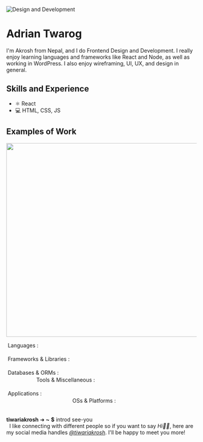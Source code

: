 ![Design and Development](https://media.licdn.com/dms/image/D5616AQHKj34L5AVG8Q/profile-displaybackgroundimage-shrink_350_1400/0/1671544389211?e=1698278400&v=beta&t=1AKZjP-QBh_mQ4ysnIYxAeVEK50psIQZzTDTXQa8VPY)

# Adrian Twarog
I'm Akrosh from Nepal, and I do Frontend Design and Development. I really enjoy learning languages and frameworks like React and Node, as well as working in WordPress. I also enjoy wireframing, UI, UX, and design in general. 

## Skills and Experience
* ⚛ React
* 💻 HTML, CSS, JS

## Examples of Work
<img src="https://tiwariakrosh.github.io/akroshtiwari_portfolio/static/media/cakehops.2bc7707383b969317a93.webp" width="512" >

&nbsp;Languages : \
&nbsp;<a href="https://html.spec.whatwg.org/multipage/" title="HTML5"><img loading="lazy" height="16" src="https://cdn.simpleicons.org/Html5/e34f26"></a>&nbsp;
<a href="https://www.w3.org/TR/CSS/#css" title="CSS3"><img loading="lazy" height="16" src="https://cdn.simpleicons.org/Css3/1572b6"></a>&nbsp;
<a href="http://www.ecma-international.org/publications-and-standards/standards/ecma-262/" title="JavaScript"><img loading="lazy" height="16" src="https://cdn.simpleicons.org/JavaScript/f7df1e"></a>&nbsp;
<a href="https://sass-lang.com/" title="Sass"><img loading="lazy" height="16" src="https://cdn.simpleicons.org/Sass/CC6699"></a>&nbsp;
<a href="https://www.open-std.org/jtc1/sc22/wg14/" title="C Lang"><img loading="lazy" height="16" src="https://cdn.simpleicons.org/C/a8b9cc"></a>&nbsp;
<a href="https://www.typescriptlang.org/" title="TypeScript"><img loading="lazy" height="16" src="https://cdn.simpleicons.org/Typescript/3178c6"></a>&nbsp; \
&nbsp;Frameworks & Libraries : \
&nbsp;<a href="https://getbootstrap.com/" title="Bootstrap CSS"><img loading="lazy" height="16" src="https://cdn.simpleicons.org/Bootstrap/7952b3"></a>&nbsp;
<a href="https://tailwindcss.com/" title="Tailwind CSS"><img loading="lazy" height="16" src="https://cdn.simpleicons.org/TailwindCss/06b6d4"></a>&nbsp;
<a href="https://jquery.com/" title="jQuery"><img loading="lazy" height="16" src="https://cdn.simpleicons.org/jQuery/0769ad"></a>&nbsp;
<a href="https://reactjs.org/" title="React JS"><img loading="lazy" height="16" src="https://cdn.simpleicons.org/React/61dafb"></a>&nbsp;
<a href="https://mui.com/" title="MUI"><img loading="lazy" height="16" src="https://cdn.simpleicons.org/React/007fff"></a>&nbsp;
<a href="https://svelte.dev/" title="Svelte JS - Learning"><img loading="lazy" height="16" src="https://cdn.simpleicons.org/Svelte/ff3e0060"></a>&nbsp;
<a href="https://jestjs.io/" title="Jest JS - Learning"><img loading="lazy" height="16" src="https://cdn.simpleicons.org/Jest/c2132550"></a>&nbsp;\
&nbsp;Databases & ORMs : \
&nbsp;<a href="https://www.mysql.com/" title="MySQL"><img loading="lazy" height="16" src="https://cdn.simpleicons.org/MySQL/f29111"></a>&nbsp;
<a href="https://www.sqlite.org/" title="SQLite"><img loading="lazy" height="16" src="https://cdn.simpleicons.org/SQLite/003b57"></a>&nbsp;
<a href="https://www.mongodb.com/" title="MongoDB - Learning"><img loading="lazy" height="16" src="https://cdn.simpleicons.org/MongoDB/47a24850"></a>&nbsp;
&nbsp;Tools & Miscellaneous : \
&nbsp;<a href="https://www.gnu.org/software/bash/" title="GNU Bash"><img loading="lazy" height="16" src="https://cdn.simpleicons.org/GNUBash/4eaa25"></a>&nbsp;
<a href="https://nodejs.org/" title="NodeJS"><img loading="lazy" height="16" src="https://cdn.simpleicons.org/Node.js/339933"></a>&nbsp;
<a href="https://git-scm.com/" title="Git"><img loading="lazy" height="16" src="https://cdn.simpleicons.org/Git/f05032"></a>&nbsp;
<a href="https://learn.microsoft.com/en-in/powershell/" title="Powershell"><img loading="lazy" height="16" src="https://cdn.simpleicons.org/PowerShell/5391fe"></a> \
&nbsp;Applications : \
&nbsp;<a href="https://www.microsoft.com/en/microsoft-365/microsoft-office/" title="Microsoft Office"><img loading="lazy" height="16" src="https://cdn.simpleicons.org/MicrosoftOffice/d83b01"></a>&nbsp;
<a href="https://www.adobe.com/in/products/photoshop/" title="Adobe Photoshop"><img loading="lazy" height="16" src="https://cdn.simpleicons.org/AdobePhotoshop/31a8ff"></a>&nbsp;
<a href="https://www.sublimetext.com/" title="Sublime Text"><img loading="lazy" height="16" src="https://cdn.simpleicons.org/SublimeText/ff9800"></a>&nbsp;
<a href="https://www.adobe.com/in/products/xd/" title="Adobe XD"><img loading="lazy" height="16" src="https://cdn.simpleicons.org/AdobeXD/ff61f6"></a>&nbsp;
<a href="https://www.postman.com/" title="Postman"><img loading="lazy" height="16" src="https://cdn.simpleicons.org/Postman/ff6c37"></a>&nbsp;
<a href="https://code.visualstudio.com/" title="VSCode"><img loading="lazy" height="16" src="https://cdn.simpleicons.org/VisualStudioCode/007acc"></a>&nbsp;
<a href="https://www.figma.com/" title="Figma"><img loading="lazy" height="16" src="https://cdn.simpleicons.org/Figma/0acf83"></a>&nbsp;
&nbsp;OSs & Platforms : \
&nbsp;<a href="https://www.microsoft.com/en-in/windows/" title="Windows"><img loading="lazy" height="16" src="https://cdn.simpleicons.org/Windows11/0078d4"></a>&nbsp;
<a href="https://ubuntu.com/" title="Ubuntu"><img loading="lazy" height="16" src="https://cdn.simpleicons.org/Ubuntu/e95420"></a>&nbsp;
<a href="https://firebase.google.com/" title="Firebase"><img loading="lazy" height="16" src="https://cdn.simpleicons.org/Firebase/ffca28"></a>

**tiwariakrosh** ➜ **~** **$** introd see-you \
&nbsp; I like connecting with different people so if you want to say _Hi👋🏻_, here are my social media handles _[@tiwariakrosh](https://tiwariakrosh.github.io/akroshtiwari_portfolio/)_. I'll be happy to meet you more!

